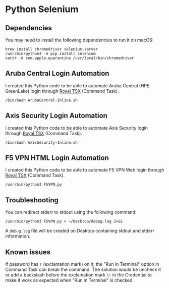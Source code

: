# Python Selenium

## Dependencies

You may need to install the following dependencies to run it on macOS:

```
brew install chromedriver selenium-server
/usr/bin/python3 -m pip install selenium
xattr -d com.apple.quarantine /usr/local/bin/chromedriver
```

## Aruba Central Login Automation

I created this Python code to be able to automate Aruba Central (HPE GreenLake) login through [Royal TSX](https://www.royalapps.com/ts/mac/features) (Command Task).

```
/bin/bash ArubaCentral-Inline.sh
```

## Axis Security Login Automation

I created this Python code to be able to automate Axis Security login through [Royal TSX](https://www.royalapps.com/ts/mac/features) (Command Task).

```
/bin/bash AxisSecurity-Inline.sh
```

## F5 VPN HTML Login Automation

I created this Python code to be able to automate F5 VPN Web login through [Royal TSX](https://www.royalapps.com/ts/mac/features) (Command Task).

```
/usr/bin/python3 F5VPN.py
```

## Troubleshooting

You can redirect stderr to stdout using the following command:

```
/usr/bin/python3 F5VPN.py > ~/Desktop/debug.log 2>&1
```

A ``debug.log`` file will be created on Desktop containing stdout and stderr information.

## Known issues

If password has ``!`` (exclamation mark) on it, the "Run in Terminal" option in Command Task can break the command. The solution would be uncheck it or add a backslash before the exclamation mark ``\!`` in the Credential to make it work as expected when "Run in Terminal" is checked.
